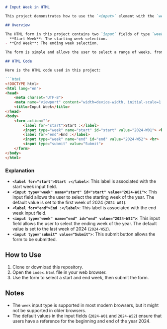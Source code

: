 ```markdown
# Input Week in HTML

This project demonstrates how to use the `<input>` element with the `week` type in an HTML form. The `week` input type allows users to select a specific week of the year, which is useful in scenarios where precise week-based date selection is needed.

## Overview

The HTML form in this project contains two `input` fields of type `week`:
- **Start Week**: The starting week selection.
- **End Week**: The ending week selection.

The form is simple and allows the user to select a range of weeks, from a start week to an end week, and submit the form. This can be useful in applications such as booking systems, project planning tools, or any other system that requires input of a week range.

## HTML Code

Here is the HTML code used in this project:

```html
<!DOCTYPE html>
<html lang="en">
<head>
    <meta charset="UTF-8">
    <meta name="viewport" content="width=device-width, initial-scale=1.0">
    <title>Input Week</title>
</head>
<body>
    <form action="">
        <label for="start">Start :</label>
        <input type="week" name="start" id="start" value="2024-W01"> <br>
        <label for="end">End :</label>
        <input type="week" name="end" id="end" value="2024-W52"> <br>
        <input type="submit" value="Submit">
    </form>
</body>
</html>
```

### Explanation

- **`<label for="start">Start :</label>`**: This label is associated with the start week input field.
- **`<input type="week" name="start" id="start" value="2024-W01">`**: This input field allows the user to select the starting week of the year. The default value is set to the first week of 2024 (`2024-W01`).
- **`<label for="end">End :</label>`**: This label is associated with the end week input field.
- **`<input type="week" name="end" id="end" value="2024-W52">`**: This input field allows the user to select the ending week of the year. The default value is set to the last week of 2024 (`2024-W52`).
- **`<input type="submit" value="Submit">`**: This submit button allows the form to be submitted.

## How to Use

1. Clone or download this repository.
2. Open the `index.html` file in your web browser.
3. Use the form to select a start and end week, then submit the form.

## Notes

- The `week` input type is supported in most modern browsers, but it might not be supported in older browsers.
- The default values in the input fields (`2024-W01` and `2024-W52`) ensure that users have a reference for the beginning and end of the year 2024.
